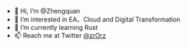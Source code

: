 - 👋 Hi, I’m @Zhengquan
- 👀 I’m interested in EA、Cloud and Digital Transformation
- 🌱 I’m currently learning Rust
- 📫 Reach me at Twitter [@zrOrz](https://twitter.com/zrOrz)

<!---
Zhengquan/Zhengquan is a ✨ special ✨ repository because its `README.md` (this file) appears on your GitHub profile.
You can click the Preview link to take a look at your changes.
--->

